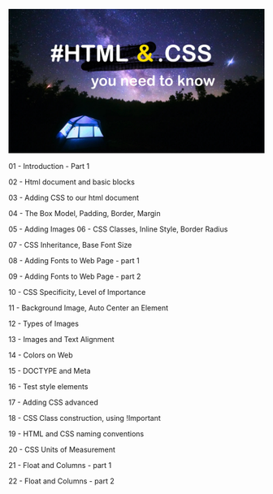 ![Image of Yaktocat](_course/html-css-cover.jpg)

01 - Introduction - Part 1

02 - Html document and basic blocks

03 - Adding CSS to our html document

04 - The Box Model, Padding, Border, Margin

05 - Adding Images
06 - CSS Classes, Inline Style, Border Radius

07 - CSS Inheritance, Base Font Size

08 - Adding Fonts to Web Page - part 1

09 - Adding Fonts to Web Page - part 2

10 - CSS Specificity, Level of Importance

11 - Background Image, Auto Center an Element

12 - Types of Images

13 - Images and Text Alignment

14 - Colors on Web

15 - DOCTYPE and Meta

16 - Test style elements

17 - Adding CSS advanced

18 - CSS Class construction, using !Important

19 - HTML and CSS naming conventions

20 - CSS Units of Measurement

21 - Float and Columns - part 1

22 - Float and Columns - part 2
